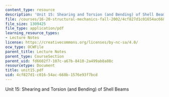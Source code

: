 ```yaml
---
content_type: resource
description: 'Unit 15: Shearing and Torsion (and Bending) of Shell Beams'
file: /courses/16-20-structural-mechanics-fall-2002/4cf827d1c01654ac668b1576e93f7bcd_unit15.pdf
file_size: 1309425
file_type: application/pdf
learning_resource_types:
- Lecture Notes
license: https://creativecommons.org/licenses/by-nc-sa/4.0/
ocw_type: OCWFile
parent_title: Lecture Notes
parent_type: CourseSection
parent_uid: fd6602f7-107c-a67b-8410-2a499ab8a88c
resourcetype: Document
title: unit15.pdf
uid: 4cf827d1-c016-54ac-668b-1576e93f7bcd
---
```

Unit 15: Shearing and Torsion (and Bending) of Shell Beams